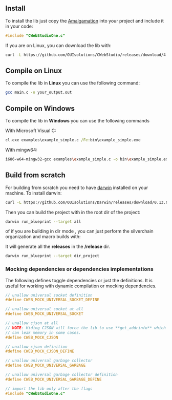 ## Install

To install the lib just copy the [Amalgamation](https://github.com/OUIsolutions/CWebStudio/releases/download/4.0.0/CWebStudioOne.c) into your project and include it in your code:
```c
#include "CWebStudioOne.c"
```


If you are on Linux, you can download the lib with:
```bash
curl -L https://github.com/OUIsolutions/CWebStudio/releases/download/4.0.0/CWebStudioOne.c -o CWebStudioOne.c
```

## Compile on Linux

To compile the lib in **Linux** you can use the following command:
```bash
gcc main.c -o your_output.out
```

## Compile on Windows

To compile the lib in **Windows** you can use the following commands

With Microsoft Visual C:
```cmd
cl.exe examples\example_simple.c /Fe:bin\example_simple.exe
```

With mingw64:
```bash
i686-w64-mingw32-gcc examples\example_simple.c -o bin\example_simple.exe -lws2_32
```

## Build from scratch

For building from scratch you need to have [darwin](https://github.com/OUIsolutions/Darwin/) installed on your machine. To install darwin:
```bash
curl -L https://github.com/OUIsolutions/Darwin/releases/download/0.13.0/darwin_linux_bin.out -o darwin.out && chmod +x darwin.out && sudo mv darwin.out /usr/local/bin/darwin
```

Then you can build the project with in the root dir of the project:
```bash
darwin run_blueprint --target all
```
of if you are building in dir mode , you can just perform the silverchain organization and macro builds with:

It will generate all the **releases** in the **/release** dir.

```bash
darwin run_blueprint --target dir_project
```


### Mocking dependencies or dependencies implementations

The following defines toggle dependencies or just the definitions.
It is useful for working with dynamic compilation or mocking dependencies.
```c
// unallow universal socket definition
#define CWEB_MOCK_UNIVERSAL_SOCKET_DEFINE

// unallow universal socket at all
#define CWEB_MOCK_UNIVERSAL_SOCKET

// unallow cjson at all
// NOTE: Hiding CJSON will force the lib to use **get_addrinfo** which
// can leak memory in some cases.
#define CWEB_MOCK_CJSON

// unallow cjson definition
#define CWEB_MOCK_CJSON_DEFINE

// unallow universal garbage collector
#define CWEB_MOCK_UNIVERSAL_GARBAGE

// unallow universal garbage collector definition
#define CWEB_MOCK_UNIVERSAL_GARBAGE_DEFINE

// import the lib only after the flags
#include "CWebStudioOne.c"
```